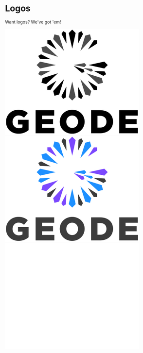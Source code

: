 # Logos

Want logos? We've got 'em!

![Black](images/logos/RGB/PNG/GEODE-RGB-Black.png)
![FullColor](images/logos/RGB/PNG/GEODE-RGB-FullColor.png)
![ReverseWhite](images/logos/RGB/PNG/GEODE-RGB-ReverseWhite.png)